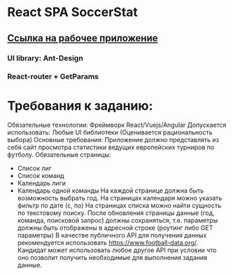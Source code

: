 # React SPA SoccerStat
## [Ссылка на рабочее приложение](https://erdeni03.github.io/simbirSoft-test/)

### UI library: Ant-Design
### React-router + GetParams


# Требования к заданию:
Обязательные технологии: Фреймворк React/Vuejs/Angular
Допускается использовать: Любые UI библиотеки (Оценивается
рациональность выбора)
Основные требования:
Приложение должно представлять из себя сайт просмотра статистики ведущих
европейских турниров по футболу.
Обязательные страницы:
- Список лиг
- Список команд
- Календарь лиги
- Календарь одной команды
На каждой странице должна быть возможность выбрать год.
На страницах календаря можно указать фильтр по дате (с, по)
На страницах списка можно найти сущность по текстовому поиску.
После обновления страницы данные (год, команда, поисковой запрос) должны
сохраняться, т.е. параметры должны быть отображены в адресной строке
(роутинг либо GET параметры)
В качестве публичного API для получения данных рекомендуется использовать
https://www.football-data.org/. Кандидат может использовать любое другое API
при условии что оно позволит получить необходимые для выполнения задания
данные.
